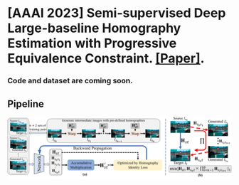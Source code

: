 # [AAAI 2023] Semi-supervised Deep Large-baseline Homography Estimation with Progressive Equivalence Constraint. [[Paper]](https://arxiv.org/abs/2212.02763).

### Code and dataset are coming soon.
## Pipeline
![pipeline](Figs/pipeline.jpg)

